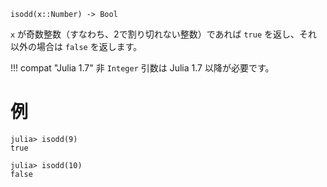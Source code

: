 ```
isodd(x::Number) -> Bool
```

`x` が奇数整数（すなわち、2で割り切れない整数）であれば `true` を返し、それ以外の場合は `false` を返します。

!!! compat "Julia 1.7"
    非 `Integer` 引数は Julia 1.7 以降が必要です。


# 例

```jldoctest
julia> isodd(9)
true

julia> isodd(10)
false
```
